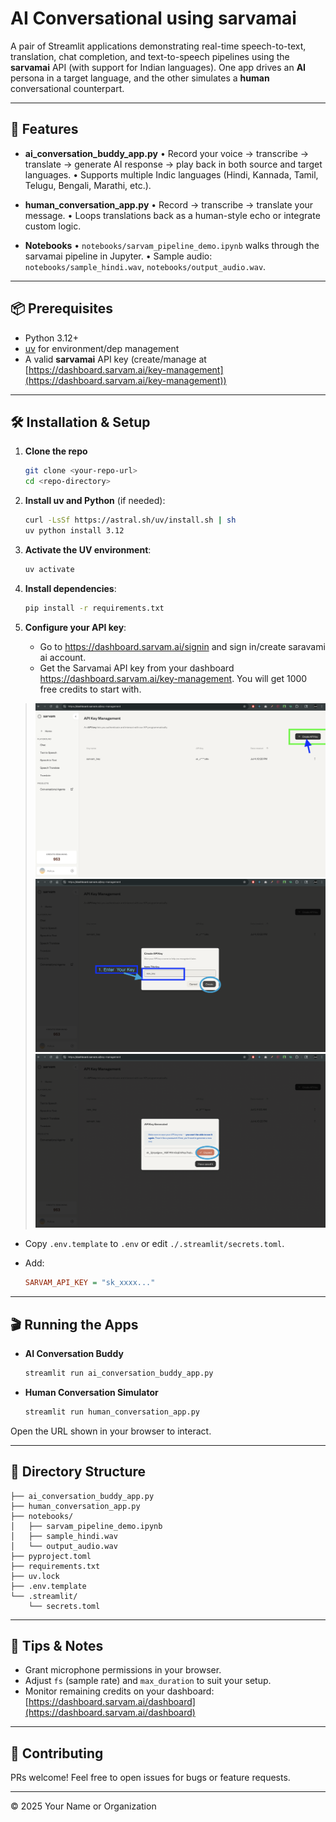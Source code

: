 # AI Conversational using sarvamai

A pair of Streamlit applications demonstrating real-time speech-to-text, translation, chat completion, and text-to-speech pipelines using the **sarvamai** API (with support for Indian languages). One app drives an **AI** persona in a target language, and the other simulates a **human** conversational counterpart.

---

## 🚀 Features

* **ai\_conversation\_buddy\_app.py**
  • Record your voice → transcribe → translate → generate AI response → play back in both source and target languages.
  • Supports multiple Indic languages (Hindi, Kannada, Tamil, Telugu, Bengali, Marathi, etc.).

* **human\_conversation\_app.py**
  • Record → transcribe → translate your message.
  • Loops translations back as a human-style echo or integrate custom logic.

* **Notebooks**
  • `notebooks/sarvam_pipeline_demo.ipynb` walks through the sarvamai pipeline in Jupyter.
  • Sample audio: `notebooks/sample_hindi.wav`, `notebooks/output_audio.wav`.

---

## 📦 Prerequisites

* Python 3.12+
* [uv](https://astral.sh/uv/) for environment/dep management
* A valid **sarvamai** API key (create/manage at [https://dashboard.sarvam.ai/key-management](https://dashboard.sarvam.ai/key-management))

---

## 🛠️ Installation & Setup

1. **Clone the repo**

   ```bash
   git clone <your-repo-url>
   cd <repo-directory>
   ```

2. **Install uv and Python** (if needed):

   ```bash
   curl -LsSf https://astral.sh/uv/install.sh | sh
   uv python install 3.12
   ```

3. **Activate the UV environment**:

   ```bash
   uv activate
   ```

4. **Install dependencies**:

   ```bash
   pip install -r requirements.txt
   ```

5. **Configure your API key**:
   * Go to https://dashboard.sarvam.ai/signin and sign in/create saravami ai account.
   * Get the Sarvamai API key from your dashboard https://dashboard.sarvam.ai/key-management. You will get 1000 free credits to start with.
> <img src="./assets/create_api_key.png" alt="Create API Key" width="600">
> <img src="./assets/enter_key_name.png" alt="Enter Key Name" width="600">
> <img src="./assets/copy_key.png" alt="Copy Key" width="600">

   * Copy `.env.template` to `.env` or edit `./.streamlit/secrets.toml`.
   * Add:

     ```ini
     SARVAM_API_KEY = "sk_xxxx..."
     ```

---

## 🎬 Running the Apps

* **AI Conversation Buddy**

  ```bash
  streamlit run ai_conversation_buddy_app.py
  ```

* **Human Conversation Simulator**

  ```bash
  streamlit run human_conversation_app.py
  ```

Open the URL shown in your browser to interact.

---

## 📂 Directory Structure

```
├── ai_conversation_buddy_app.py
├── human_conversation_app.py
├── notebooks/
│   ├── sarvam_pipeline_demo.ipynb
│   ├── sample_hindi.wav
│   └── output_audio.wav
├── pyproject.toml
├── requirements.txt
├── uv.lock
├── .env.template
└── .streamlit/
    └── secrets.toml
```

---

## 📝 Tips & Notes

* Grant microphone permissions in your browser.
* Adjust `fs` (sample rate) and `max_duration` to suit your setup.
* Monitor remaining credits on your dashboard: [https://dashboard.sarvam.ai/dashboard](https://dashboard.sarvam.ai/dashboard)

---

## 🤝 Contributing

PRs welcome! Feel free to open issues for bugs or feature requests.

---

© 2025 Your Name or Organization
